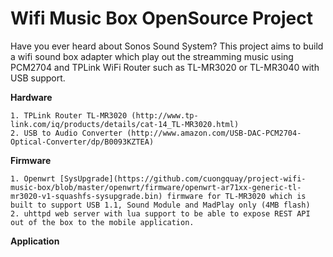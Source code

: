 # Wifi Music Box OpenSource Project
Have you ever heard about Sonos Sound System? This project aims to build a wifi sound box adapter which play out the streamming music using PCM2704 and TPLink WiFi Router such as TL-MR3020 or TL-MR3040 with USB support.

**Hardware**

	1. TPLink Router TL-MR3020 (http://www.tp-link.com/iq/products/details/cat-14_TL-MR3020.html)
	2. USB to Audio Converter (http://www.amazon.com/USB-DAC-PCM2704-Optical-Converter/dp/B0093KZTEA)

**Firmware**

	1. Openwrt [SysUpgrade](https://github.com/cuongquay/project-wifi-music-box/blob/master/openwrt/firmware/openwrt-ar71xx-generic-tl-mr3020-v1-squashfs-sysupgrade.bin) firmware for TL-MR3020 which is built to support USB 1.1, Sound Module and MadPlay only (4MB flash)
	2. uhttpd web server with lua support to be able to expose REST API out of the box to the mobile application.

**Application**
 

